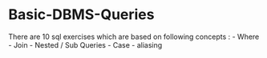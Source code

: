 # Basic-DBMS-Queries

There are 10 sql exercises which are based on following concepts :
      - Where
      - Join
      - Nested / Sub Queries
      - Case 
      - aliasing
  
      

